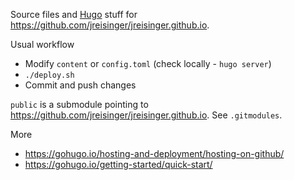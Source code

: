 Source files and [Hugo](https://gohugo.io/) stuff for https://github.com/jreisinger/jreisinger.github.io.

Usual workflow

* Modify `content` or `config.toml` (check locally - `hugo server`)
* `./deploy.sh`
* Commit and push changes

`public` is a submodule pointing to https://github.com/jreisinger/jreisinger.github.io. See `.gitmodules`.

More

* https://gohugo.io/hosting-and-deployment/hosting-on-github/
* https://gohugo.io/getting-started/quick-start/
